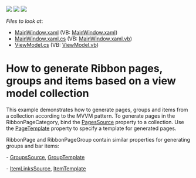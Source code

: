 <!-- default badges list -->
![](https://img.shields.io/endpoint?url=https://codecentral.devexpress.com/api/v1/VersionRange/128655557/22.2.2%2B)
[![](https://img.shields.io/badge/Open_in_DevExpress_Support_Center-FF7200?style=flat-square&logo=DevExpress&logoColor=white)](https://supportcenter.devexpress.com/ticket/details/E5215)
[![](https://img.shields.io/badge/📖_How_to_use_DevExpress_Examples-e9f6fc?style=flat-square)](https://docs.devexpress.com/GeneralInformation/403183)
<!-- default badges end -->
<!-- default file list -->
*Files to look at*:

* [MainWindow.xaml](./CS/Q521663/MainWindow.xaml) (VB: [MainWindow.xaml](./VB/Q521663/MainWindow.xaml))
* [MainWindow.xaml.cs](./CS/Q521663/MainWindow.xaml.cs) (VB: [MainWindow.xaml.vb](./VB/Q521663/MainWindow.xaml.vb))
* [ViewModel.cs](./CS/Q521663/ViewModel.cs) (VB: [ViewModel.vb](./VB/Q521663/ViewModel.vb))
<!-- default file list end -->
# How to generate Ribbon pages, groups and items based on a view model collection


<p>This example demonstrates how to generate pages, groups and items from a collection according to the MVVM pattern. To generate pages in the RibbonPageCategory, bind the <a href="https://documentation.devexpress.com/#WPF/DevExpressXpfRibbonRibbonPageCategoryBase_PagesSourcetopic"><u>PagesSource</u></a> property to a collection. Use the <a href="https://documentation.devexpress.com/#WPF/DevExpressXpfRibbonRibbonPageCategoryBase_PageTemplatetopic"><u>PageTemplate</u></a> property to specify a template for generated pages.</p><p>RibbonPage and RibbonPageGroup contain similar properties for generating groups and bar items:</p><p>- <a href="https://documentation.devexpress.com/#WPF/DevExpressXpfRibbonRibbonPage_GroupsSourcetopic"><u>GroupsSource</u></a>, <a href="https://documentation.devexpress.com/#WPF/DevExpressXpfRibbonRibbonPage_GroupTemplatetopic"><u>GroupTemplate</u></a></p><p>- <a href="https://documentation.devexpress.com/#WPF/DevExpressXpfRibbonRibbonPageGroup_ItemLinksSourcetopic"><u>ItemLinksSource</u></a>, <a href="https://documentation.devexpress.com/#WPF/DevExpressXpfRibbonRibbonPageGroup_ItemTemplatetopic"><u>ItemTemplate</u></a></p>

<br/>


